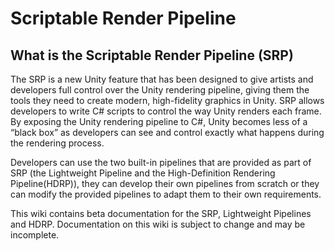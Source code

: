 # Scriptable Render Pipeline
## What is the Scriptable Render Pipeline (SRP)

The SRP is a new Unity feature that has been designed to give artists and developers full control over the Unity rendering pipeline, giving them the tools they need to create modern, high-fidelity graphics in Unity. 
SRP allows developers to write C# scripts to control the way Unity renders each frame. By exposing the Unity rendering pipeline to C#, Unity becomes less of a “black box” as developers can see and control exactly what happens during the rendering process. 

Developers can use the two built-in pipelines that are provided as part of SRP (the Lightweight Pipeline and the High-Definition Rendering Pipeline(HDRP)), they can develop their own pipelines from scratch or they can modify the provided pipelines to adapt them to their own requirements. 

This wiki contains beta documentation for the SRP, Lightweight Pipelines and HDRP. Documentation on this wiki is subject to change and may be incomplete. 
